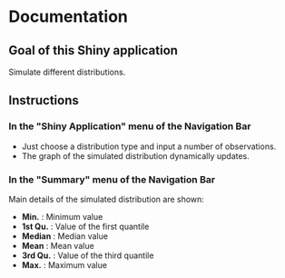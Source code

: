 Documentation
===

Goal of this Shiny application
---

Simulate different distributions.

Instructions
---

### In the "Shiny Application" menu of the Navigation Bar
+ Just choose a distribution type and input a number of observations.
+ The graph of the simulated distribution dynamically updates.

### In the "Summary" menu of the Navigation Bar
Main details of the simulated distribution are shown:

+ __Min.__ : Minimum value
+ __1st Qu.__ : Value of the first quantile
+ __Median__ : Median value
+ __Mean__ : Mean value
+ __3rd Qu.__ : Value of the third quantile
+ __Max.__ : Maximum value